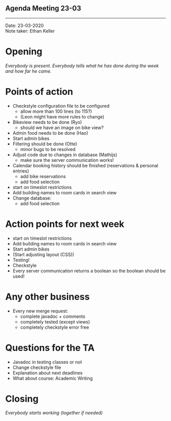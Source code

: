 ## Agenda Meeting 23-03

---

Date:           23-03-2020\
Note taker:     Ethan Keller

# Opening
*Everybody is present.*
*Everybody tells what he has done during the week and how far he came.*

# Points of action

 - Checkstyle configuration file to be configured
     - allow more than 100 lines (to 115?)
     - (Leon might have more rules to change)
 - Bikeview needs to be done (Ryo)
     - should we have an image on bike view?
 - Admin food needs to be done (Hao)
 - Start admin bikes
 - Filtering should be done (Otte)
     - minor bugs to be resolved
 - Adjust code due to changes in database (Mathijs)
     - make sure the server communication works!
 - Calendar booking history should be finished (reservations & personal entries)
     - add bike reservations
     - add food selection
 - start on timeslot restrictions
 - Add building names to room cards in search view
 - Change database:
     - add food selection


# Action points for next week 
 - start on timeslot restrictions
 - Add building names to room cards in search view 
 - Start admin bikes
 - (Start adjusting layout (CSS))
 - Testing!
 - Checkstyle
 - Every server communication returns a boolean so the boolean should be used!
 
# Any other business
 - Every new merge request:
    - complete javadoc + comments
    - completely tested (except views)
    - completely checkstyle error free

# Questions for the TA
 - Javadoc in testing classes or not
 - Change checkstyle file
 - Explanation about next deadlines
 - What about course: Academic Writing

# Closing
*Everybody starts working (together if needed)*
